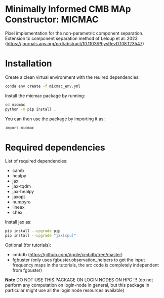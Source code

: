 # Minimally Informed CMB MAp Constructor: MICMAC
Pixel implementation for the non-parametric component separation.
Extension to component separation method of Leloup et al. 2023 (https://journals.aps.org/prd/abstract/10.1103/PhysRevD.108.123547)

# Installation
Create a clean virtual environment with the reuired dependencies:
```bash
conda env create -f micmac_env.yml
```

Install the micmac package by running:
```bash
cd micmac
python -m pip install .
```

You can then use the package by importing it as:
```bash
import micmac
```

# Required dependencies
List of required dependencies:
- camb
- healpy
- jax
- jax-tqdm
- jax-healpy
- jaxopt
- numpyro
- lineax
- chex

Install jax as:
```bash
pip install --upgrade pip
pip install --upgrade "jax[cpu]"
```
Optional (for tutorials):
* cmbdb (https://github.com/dpole/cmbdb/tree/master)
* fgbuster (only uses fgbuster.observation_helpers to get the input frequency maps in the tutorials, the src code is completely independent from fgbuster)

__Note__
DO NOT USE THIS PACKAGE ON LOGIN NODES ON HPC !!! (do not perform any computation on login-node in general, but this package in particular might use all the login node resources available)
